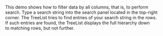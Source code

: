 This demo shows how to&nbsp;filter data by&nbsp;all columns, that&nbsp;is, to&nbsp;perform search. Type a&nbsp;search string into the search panel located in&nbsp;the top-right corner. The TreeList tries to&nbsp;find entries of&nbsp;your search string in&nbsp;the rows. If&nbsp;such entries are found, the TreeList displays the full hierarchy down to&nbsp;matching rows, but not further.